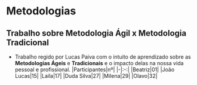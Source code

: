 # Metodologias
## Trabalho sobre Metodologia Ágil x Metodologia Tradicional
- Trabalho regido por Lucas Paiva com o intuito de aprendizado sobre as **Metodologias Ágeis** e **Tradicionais** e o impacto delas na nossa vida pessoal e profissional.
|Participantes|nº|
|-|:-:|
|Beatriz|01|
|João Lucas|15|
|Laila|17|
|Duda Silva|27|
|Milena|29|
|Olavo|32|